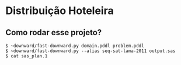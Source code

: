 # Distribuição Hoteleira

## Como rodar esse projeto?

```
$ ~downward/fast-downward.py domain.pddl problem.pddl
$ ~downward/fast-downward.py --alias seq-sat-lama-2011 output.sas
$ cat sas_plan.1
```
